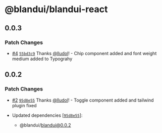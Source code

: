 # @blandui/blandui-react

## 0.0.3

### Patch Changes

- [#4](https://github.com/Bland-UI/blandui/pull/4) [`55bd3c9`](https://github.com/Bland-UI/blandui/commit/55bd3c9b95006d6cb50cb4ef6d20c6f993d6c923) Thanks [@lludol](https://github.com/lludol)! - Chip component added and font weight medium added to Typograhy

## 0.0.2

### Patch Changes

- [#2](https://github.com/Bland-UI/blandui/pull/2) [`95d8e55`](https://github.com/Bland-UI/blandui/commit/95d8e55f0a960132a7c80ca0ec3db8882ce83d2b) Thanks [@lludol](https://github.com/lludol)! - Toggle component added and tailwind plugin fixed

- Updated dependencies [[`95d8e55`](https://github.com/Bland-UI/blandui/commit/95d8e55f0a960132a7c80ca0ec3db8882ce83d2b)]:
  - @blandui/blandui@0.0.2
